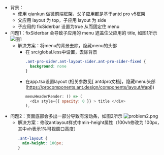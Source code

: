 - 背景：
  - 使用 qiankun 做微前端框架，父子应用都是基于antd pro v5框架
  - 父应用 layout 为 top，子应用 layout 为 side 
  - 子应用的 fixSiderbar 设置为true 从而固定住 menu
- 问题1：fixSiderbar 会导致子应用的 menu 遮盖住父应用的 title, 如图1所示
![图1](https://upload-images.jianshu.io/upload_images/5527118-e0854c502e8e59dc.png?imageMogr2/auto-orient/strip%7CimageView2/2/w/1240)
  - 解决方案：将menu的背景去除，隐藏menu的头部
    - 在 src/global.less中设置，去除背景
      ```css
      .ant-pro-sider.ant-layout-sider.ant-pro-sider-fixed {
        background: none
      }
      ```
    - 在app.tsx设置layout (相关参数见[ antdpro文档]，隐藏menu头部(https://procomponents.ant.design/components/layout/#api))
      ```js
      menuHeaderRender: () => (
        <div style={{ opacity: 0 }} > title </div> 
      ),
      ```
- 问题2：页面底部会多出一部分导致有滚动条，如图2所示
![problem2.png](https://upload-images.jianshu.io/upload_images/5527118-40428eedda7e9209.png?imageMogr2/auto-orient/strip%7CimageView2/2/w/1240)
  - 解决方案：修改antlayout样式中min-height属性（100vh修改为 100px，其中vh表示1%可视窗口高度）
      ```css
      .ant-layout {
        min-height: 100px;
      }
      ```

